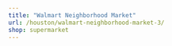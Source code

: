 ```yaml
---
title: "Walmart Neighborhood Market"
url: /houston/walmart-neighborhood-market-3/
shop: supermarket
---
```

